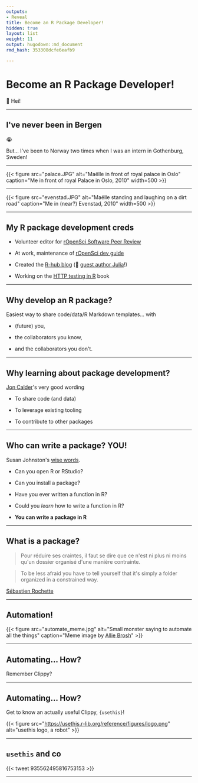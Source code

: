 ```yaml
---
outputs:
- Reveal
title: Become an R Package Developer!
hidden: true
layout: list
weight: 11
output: hugodown::md_document
rmd_hash: 353308dcfe6eafb9

---
```


Become an R Package Developer!
==============================

:wave: Hei!

------------------------------------------------------------------------

I've never been in Bergen
-------------------------

:sob:

But... I've been to Norway two times when I was an intern in Gothenburg, Sweden!

------------------------------------------------------------------------

{{< figure src="palace.JPG" alt="Maëlle in front of royal palace in Oslo" caption="Me in front of royal Palace in Oslo, 2010" width=500 >}}

------------------------------------------------------------------------

{{< figure src="evenstad.JPG" alt="Maëlle standing and laughing on a dirt road" caption="Me in (near?) Evenstad, 2010" width=500 >}}

------------------------------------------------------------------------

My R package development creds
------------------------------

-   Volunteer editor for [rOpenSci Software Peer Review](https://ropensci.org/software-review)

-   At work, maintenance of [rOpenSci dev guide](https://devguide.ropensci.org)

-   Created the [R-hub blog](https://blog.r-hub.io) (:wave: [guest author Julia](https://blog.r-hub.io/2020/01/08/cran-error/)!)

-   Working on the [HTTP testing in R](https://books.ropensci.org/http-testing/) book

------------------------------------------------------------------------

Why develop an R package?
-------------------------

Easiest way to share code/data/R Markdown templates... with

-   (future) you,

-   the collaborators you know,

-   and the collaborators you don't.

------------------------------------------------------------------------

Why learning about package development?
---------------------------------------

[Jon Calder](https://joncalder.co.za/)'s very good wording

-   To share code (and data)

-   To leverage existing tooling

-   To contribute to other packages

------------------------------------------------------------------------

Who can write a package? YOU!
-----------------------------

Susan Johnston's [wise words](https://github.com/susjoh/fibonacci).

-   Can you open R or RStudio?

-   Can you install a package?

-   Have you ever written a function in R?

-   Could you *learn* how to write a function in R?

-   **You can write a package in R**

------------------------------------------------------------------------

What is a package?
------------------

> Pour réduire ses craintes, il faut se dire que ce n'est ni plus ni moins qu'un dossier organisé d'une manière contrainte.

> To be less afraid you have to tell yourself that it's simply a folder organized in a constrained way.

[Sébastien Rochette](https://thinkr.fr/transformer-plusieurs-scripts-eparpilles-en-beau-package-r)

------------------------------------------------------------------------

Automation!
-----------

{{< figure src="automate_meme.jpg" alt="Small monster saying to automate all the things" caption="Meme image by [Allie Brosh](https://en.wikipedia.org/wiki/Hyperbole_and_a_Half)" >}}

------------------------------------------------------------------------

Automating... How?
------------------

Remember Clippy?

------------------------------------------------------------------------

Automating... How?
------------------

Get to know an actually useful Clippy, `{usethis}`!

{{< figure src="https://usethis.r-lib.org/reference/figures/logo.png" alt="usethis logo, a robot" >}}

------------------------------------------------------------------------

`usethis` and co
----------------

{{< tweet 935562495816753153 >}}

------------------------------------------------------------------------

